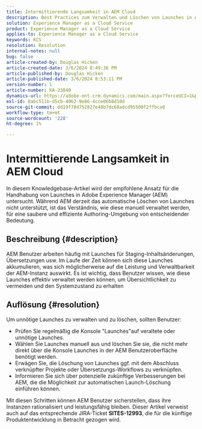 ```yaml
---
title: Intermittierende Langsamkeit in AEM Cloud
description: Best Practices zum Verwalten und Löschen von Launches in Adobe Experience Manager (AEM), um die Systemleistung und -organisation zu gewährleisten.
solution: Experience Manager as a Cloud Service
product: Experience Manager as a Cloud Service
applies-to: Experience Manager as a Cloud Service
keywords: KCS
resolution: Resolution
internal-notes: null
bug: false
article-created-by: Douglas Hicken
article-created-date: 3/6/2024 8:49:36 PM
article-published-by: Douglas Hicken
article-published-date: 3/6/2024 8:53:11 PM
version-number: 1
article-number: KA-23840
dynamics-url: https://adobe-ent.crm.dynamics.com/main.aspx?forceUCI=1&pagetype=entityrecord&etn=knowledgearticle&id=7423190a-fbdb-ee11-904d-6045bd006793
exl-id: 8abc511b-d5cb-4062-9e86-4cce06b8d10d
source-git-commit: dd19f78d752827e48b7dc68adcd95500f2ffbca0
workflow-type: tm+mt
source-wordcount: '228'
ht-degree: 1%

---
```


# Intermittierende Langsamkeit in AEM Cloud


In diesem Knowledgebase-Artikel wird der empfohlene Ansatz für die Handhabung von Launches in Adobe Experience Manager (AEM) untersucht. Während AEM derzeit das automatische Löschen von Launches nicht unterstützt, ist das Verständnis, wie diese manuell verwaltet werden, für eine saubere und effiziente Authoring-Umgebung von entscheidender Bedeutung.

## Beschreibung {#description}






AEM Benutzer arbeiten häufig mit Launches für Staging-Inhaltsänderungen, Übersetzungen usw. Im Laufe der Zeit können sich diese Launches akkumulieren, was sich möglicherweise auf die Leistung und Verwaltbarkeit der AEM-Instanz auswirkt. Es ist wichtig, dass Benutzer wissen, wie diese Launches effektiv verwaltet werden können, um Übersichtlichkeit zu vermeiden und den Systemzustand zu erhalten








## Auflösung {#resolution}


Um unnötige Launches zu verwalten und zu löschen, sollten Benutzer:

- Prüfen Sie regelmäßig die Konsole &quot;Launches&quot;auf veraltete oder unnötige Launches.
- Wählen Sie Launches manuell aus und löschen Sie sie, die nicht mehr direkt über die Konsole Launches in der AEM Benutzeroberfläche benötigt werden.
- Erwägen Sie, die Löschung von Launches ggf. mit dem Abschluss verknüpfter Projekte oder Übersetzungs-Workflows zu verknüpfen.
- Informieren Sie sich über potenzielle zukünftige Verbesserungen bei AEM, die die Möglichkeit zur automatischen Launch-Löschung einführen können.


Mit diesen Schritten können AEM Benutzer sicherstellen, dass ihre Instanzen rationalisiert und leistungsfähig bleiben. Dieser Artikel verweist auch auf das entsprechende JIRA-Ticket <b>SITES-12993</b>, die für die künftige Produktentwicklung in Betracht gezogen wird.
